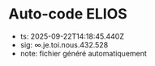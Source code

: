 # Auto-code ELIOS
- ts: 2025-09-22T14:18:45.440Z
- sig: ∞.je.toi.nous.432.528
- note: fichier généré automatiquement